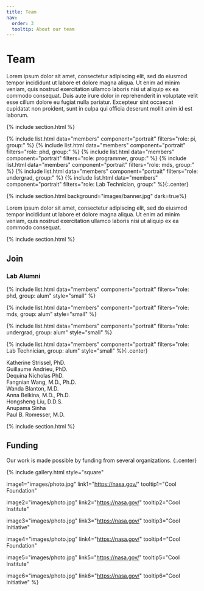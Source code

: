 ```yaml
---
title: Team
nav:
  order: 3
  tooltip: About our team
---
```


# <i class="fas fa-users"></i>Team

Lorem ipsum dolor sit amet, consectetur adipiscing elit, sed do eiusmod tempor incididunt ut labore et dolore magna aliqua.
Ut enim ad minim veniam, quis nostrud exercitation ullamco laboris nisi ut aliquip ex ea commodo consequat.
Duis aute irure dolor in reprehenderit in voluptate velit esse cillum dolore eu fugiat nulla pariatur.
Excepteur sint occaecat cupidatat non proident, sunt in culpa qui officia deserunt mollit anim id est laborum.

{% include section.html %}

{%
  include list.html
  data="members"
  component="portrait"
  filters="role: pi, group:"
%}
{%
  include list.html
  data="members"
  component="portrait"
  filters="role: phd, group:"
%}
{%
  include list.html
  data="members"
  component="portrait"
  filters="role: programmer, group:"
%}
{%
  include list.html
  data="members"
  component="portrait"
  filters="role: mds, group:"
%}
{%
  include list.html
  data="members"
  component="portrait"
  filters="role: undergrad, group:"
%}
{%
  include list.html
  data="members"
  component="portrait"
  filters="role: Lab Technician, group:"
%}{:.center}


{% include section.html background="images/banner.jpg" dark=true%}

Lorem ipsum dolor sit amet, consectetur adipiscing elit, sed do eiusmod tempor incididunt ut labore et dolore magna aliqua.
Ut enim ad minim veniam, quis nostrud exercitation ullamco laboris nisi ut aliquip ex ea commodo consequat.

{% include section.html %}

## Join

### Lab Alumni

{%
  include list.html
  data="members"
  component="portrait"
  filters="role: phd, group: alum"
  style="small"
%}

{%
  include list.html
  data="members"
  component="portrait"
  filters="role: mds, group: alum"
  style="small"
%}

{%
  include list.html
  data="members"
  component="portrait"
  filters="role: undergrad, group: alum"
  style="small"
%}

{%
  include list.html
  data="members"
  component="portrait"
  filters="role: Lab Technician, group: alum"
  style="small"
%}{:.center}

Katherine Strissel, PhD. <br>
Guillaume Andrieu, PhD. <br>
Dequina Nicholas PhD. <br>
Fangnian Wang, M.D., Ph.D. <br>
Wanda Blanton, M.D. <br>
Anna Belkina, M.D., Ph.D. <br>
Hongsheng Liu, D.D.S. <br>
Anupama Sinha <br>
Paul B. Romesser, M.D. <br>

{% include section.html %}

## Funding

Our work is made possible by funding from several organizations.
{:.center}

{%
  include gallery.html
  style="square"

  image1="images/photo.jpg"
  link1="https://nasa.gov/"
  tooltip1="Cool Foundation"

  image2="images/photo.jpg"
  link2="https://nasa.gov/"
  tooltip2="Cool Institute"

  image3="images/photo.jpg"
  link3="https://nasa.gov/"
  tooltip3="Cool Initiative"

  image4="images/photo.jpg"
  link4="https://nasa.gov/"
  tooltip4="Cool Foundation"

  image5="images/photo.jpg"
  link5="https://nasa.gov/"
  tooltip5="Cool Institute"

  image6="images/photo.jpg"
  link6="https://nasa.gov/"
  tooltip6="Cool Initiative"
%}
